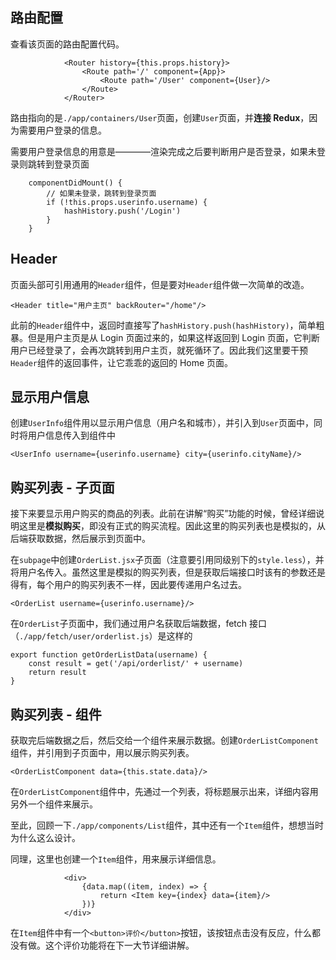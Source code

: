 ## 路由配置

查看该页面的路由配置代码。

```
            <Router history={this.props.history}>
                <Route path='/' component={App}>
                    <Route path='/User' component={User}/>
                </Route>
            </Router>
```

路由指向的是`./app/containers/User`页面，创建`User`页面，并**连接 Redux**，因为需要用户登录的信息。

需要用户登录信息的用意是————渲染完成之后要判断用户是否登录，如果未登录则跳转到登录页面

```
    componentDidMount() {
        // 如果未登录，跳转到登录页面
        if (!this.props.userinfo.username) {
            hashHistory.push('/Login')
        }
    }
```
## Header

页面头部可引用通用的`Header`组件，但是要对`Header`组件做一次简单的改造。

```
<Header title="用户主页" backRouter="/home"/>
```

此前的`Header`组件中，返回时直接写了`hashHistory.push(hashHistory)`，简单粗暴。但是用户主页是从 Login 页面过来的，如果这样返回到 Login 页面，它判断用户已经登录了，会再次跳转到用户主页，就死循环了。因此我们这里要干预`Header`组件的返回事件，让它乖乖的返回的 Home 页面。

## 显示用户信息

创建`UserInfo`组件用以显示用户信息（用户名和城市），并引入到`User`页面中，同时将用户信息传入到组件中

```
<UserInfo username={userinfo.username} city={userinfo.cityName}/>
```

## 购买列表 - 子页面

接下来要显示用户购买的商品的列表。此前在讲解“购买”功能的时候，曾经详细说明这里是**模拟购买**，即没有正式的购买流程。因此这里的购买列表也是模拟的，从后端获取数据，然后展示到页面中。

在`subpage`中创建`OrderList.jsx`子页面（注意要引用同级别下的`style.less`），并将用户名传入。虽然这里是模拟的购买列表，但是获取后端接口时该有的参数还是得有，每个用户的购买列表不一样，因此要传递用户名过去。

```
<OrderList username={userinfo.username}/>
```

在`OrderList`子页面中，我们通过用户名获取后端数据，fetch 接口（`./app/fetch/user/orderlist.js`）是这样的

```
export function getOrderListData(username) {
    const result = get('/api/orderlist/' + username)
    return result
}
```
## 购买列表 - 组件

获取完后端数据之后，然后交给一个组件来展示数据。创建`OrderListComponent`组件，并引用到子页面中，用以展示购买列表。

```
<OrderListComponent data={this.state.data}/>
```

在`OrderListComponent`组件中，先通过一个列表，将标题展示出来，详细内容用另外一个组件来展示。

至此，回顾一下`./app/components/List`组件，其中还有一个`Item`组件，想想当时为什么这么设计。

同理，这里也创建一个`Item`组件，用来展示详细信息。

```
            <div>
                {data.map((item, index) => {
                    return <Item key={index} data={item}/>
                })}
            </div>
```

在`Item`组件中有一个`<button>评价</button>`按钮，该按钮点击没有反应，什么都没有做。这个评价功能将在下一大节详细讲解。



















###
